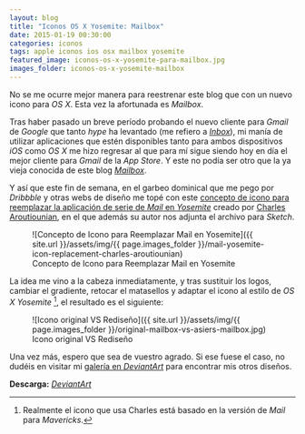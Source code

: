 ```yaml
---
layout: blog
title: "Iconos OS X Yosemite: Mailbox"
date: 2015-01-19 00:30:00
categories: iconos
tags: apple iconos ios osx mailbox yosemite
featured_image: iconos-os-x-yosemite-para-mailbox.jpg
images_folder: iconos-os-x-yosemite-mailbox
---
```

No se me ocurre mejor manera para reestrenar este blog que con un nuevo icono para *OS X*. Esta vez la afortunada es *Mailbox*.<Sigue Leyendo>

Tras haber pasado un breve período probando el nuevo cliente para *Gmail* de *Google* que tanto *hype* ha levantado (me refiero a [*Inbox*](http://www.google.com/inbox/)), mi manía de utilizar aplicaciones que estén disponibles tanto para ambos dispositivos *iOS* como *OS X* me hizo regresar al que para mí sigue siendo hoy en día el mejor cliente para *Gmail* de la *App Store*. Y este no podía ser otro que la ya vieja conocida de este blog [*Mailbox*](http://www.asiertejada.com/mailbox-para-mac-beta-ya-disponible/).

Y así que este fin de semana, en el garbeo dominical que me pego por *Dribbble* y otras webs de diseño me topé con este [concepto de icono para reemplazar la aplicación de serie de *Mail* en *Yosemite*](https://dribbble.com/shots/1855458-Mail-Yosemite-Icon-Replacement-Concept?list=users&offset=5) creado por [Charles Aroutiounian](https://dribbble.com/charlesaroutiounian), en el que además su autor nos adjunta el archivo para *Sketch*.

<figure markdown="1">
![Concepto de Icono para Reemplazar Mail en Yosemite]({{ site.url }}/assets/img/{{ page.images_folder }}/mail-yosemite-icon-replacement-charles-aroutiounian)
<figcaption>Concepto de Icono para Reemplazar Mail en Yosemite</figcaption>
</figure>

La idea me vino a la cabeza inmediatamente, y tras sustituir los logos, cambiar el gradiente, retocar el matasellos y adaptar el icono al estilo de *OS X Yosemite* [^1], el resultado es el siguiente:

[^1]: Realmente el icono que usa Charles está basado en la versión de *Mail* para *Mavericks*.

<figure markdown="1">
![Icono original VS Rediseño]({{ site.url }}/assets/img/{{ page.images_folder }}/original-mailbox-vs-asiers-mailbox.jpg)
<figcaption>Icono original VS Rediseño</figcaption>
</figure>

Una vez más, espero que sea de vuestro agrado. Si ese fuese el caso, no dudéis en visitar mi [galería en *DeviantArt*](http://ptt69bio.deviantart.com/gallery/) para encontrar mis otros diseños.

**Descarga:** [*DeviantArt*](http://ptt69bio.deviantart.com/art/OS-X-Yosemite-Mailbox-507868436)
